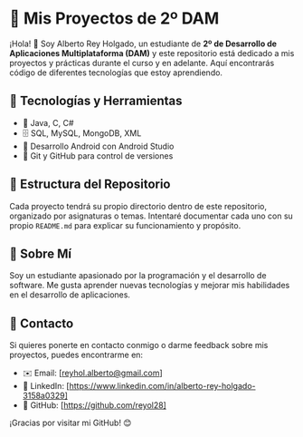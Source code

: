 # 📌 Mis Proyectos de 2º DAM

¡Hola! 👋 Soy Alberto Rey Holgado, un estudiante de **2º de Desarrollo de Aplicaciones Multiplataforma (DAM)** y este repositorio está dedicado a mis proyectos y prácticas durante el curso y en adelante. Aquí encontrarás código de diferentes tecnologías que estoy aprendiendo.

## 🚀 Tecnologías y Herramientas

- 📌 Java, C, C#
- 🗄️ SQL, MySQL, MongoDB, XML
- 📱 Desarrollo Android con Android Studio
- 🔧 Git y GitHub para control de versiones

## 📂 Estructura del Repositorio

Cada proyecto tendrá su propio directorio dentro de este repositorio, organizado por asignaturas o temas. Intentaré documentar cada uno con su propio `README.md` para explicar su funcionamiento y propósito.

## 📖 Sobre Mí

Soy un estudiante apasionado por la programación y el desarrollo de software. Me gusta aprender nuevas tecnologías y mejorar mis habilidades en el desarrollo de aplicaciones.

## 📩 Contacto

Si quieres ponerte en contacto conmigo o darme feedback sobre mis proyectos, puedes encontrarme en:
- ✉️ Email: [reyhol.alberto@gmail.com]
- 💼 LinkedIn: [https://www.linkedin.com/in/alberto-rey-holgado-3158a0329]
- 🐙 GitHub: [https://github.com/reyol28]

¡Gracias por visitar mi GitHub! 😊
